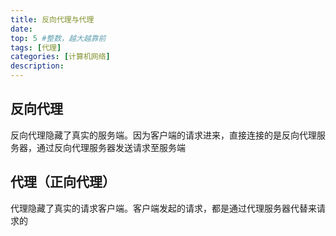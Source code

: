 ```yaml
---
title: 反向代理与代理
date: 
top: 5 #整数，越大越靠前
tags: [代理]
categories: [计算机网络]
description:
---
```

## 反向代理
反向代理隐藏了真实的服务端。因为客户端的请求进来，直接连接的是反向代理服务器，通过反向代理服务器发送请求至服务端
## 代理（正向代理）
代理隐藏了真实的请求客户端。客户端发起的请求，都是通过代理服务器代替来请求的